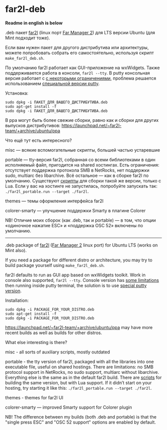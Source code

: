 # far2l-deb

**Readme in english is below**

.deb пакет [far2l](https://github.com/elfmz/far2l) (linux порт [Far Manager 2](http://www.farmanager.com/index.php?l=ru)) для LTS версии Ubuntu (для Mint подходит тоже).

Если вам нужен пакет для другого дистрибутива или архитектуры, можете попробовать собрать его самостоятельно, используя скрипт `make_far2l_deb.sh`.

По умолчанию far2l работает как GUI-приложение на wxWidgets. Также поддерживается работа в консоли, `far2l --tty`. В putty консольная версия работает с [с некоторыми ограничениями](https://github.com/elfmz/far2l/issues/472), проблема решается использованием [специальной версии putty](https://github.com/unxed/putty4far2l).

Установка:
```
sudo dpkg -i ПАКЕТ_ДЛЯ_ВАШЕГО_ДИСТРИБУТИВА.deb
sudo apt-get install -f
sudo dpkg -i ПАКЕТ_ДЛЯ_ВАШЕГО_ДИСТРИБУТИВА.deb
```

В ppa могут быть более свежие сборки, равно как и сборки для других выпусков дистрибутивов: https://launchpad.net/~far2l-team/+archive/ubuntu/ppa

Что ещё тут есть интересного?

misc — всякие вспомогательные скрипты, большей частью устаревшие

portable — tty-версия far2l, собранная со всеми библиотеками в один исполняемый файл, пригодится на shared хостингах. Есть ограничения: отсутствует поддержка протокола SMB в NetRocks, нет поддержки sudo, multiarc без libarchive. Всё остальное — как в сборке far2l по умолчанию. Существуют [скрипты](https://github.com/sorcodiv/far2lua-build) для сборки такой же версии, только с Lua. Если у вас на хостинге не запустилась, попробуйте запускать так: `./far2l_portable.run --target ./far2l`.

themes — темы оформления интерфейса far2l

colorer-smarty — улучшение поддержки Smarty в плагине Colorer

NB! Отличие моих сборок (как .deb, так и portable) — в том, что опции «одиночное нажатие ESC» и «поддержка OSC 52» включены по умолчанию.

---

.deb package of [far2l](https://github.com/elfmz/far2l) ([Far Manager 2](http://www.farmanager.com/index.php?l=en) linux port) for Ubuntu LTS (works on Mint also).

If you need a package for different distro or architecture, you may try to build package yourself using `make_far2l_deb.sh`.

far2l defaults to run as GUI app based on wxWidgets toolkit. Work in console also supported, `far2l --tty`. Console version has [some limitations](https://github.com/elfmz/far2l/issues/472) then running inside putty terminal, the solution is to use [special putty version](https://github.com/unxed/putty4far2l).

Installation:
```
sudo dpkg -i PACKAGE_FOR_YOUR_DISTRO.deb
sudo apt-get install -f
sudo dpkg -i PACKAGE_FOR_YOUR_DISTRO.deb
```

https://launchpad.net/~far2l-team/+archive/ubuntu/ppa may have more recent builds as well as builds for other distros.

What else interesting is there?

misc - all sorts of auxiliary scripts, mostly outdated

portable - the tty version of far2l, packaged with all the libraries into one executable file, useful on shared hostings. There are limitations: no SMB protocol support in NetRocks, no sudo support, multiarc without libarchive. Everything else is the same as in the default far2l build. There are [scripts](https://github.com/sorcodiv/far2lua-build) for building the same version, but with Lua support. If it didn’t start on your hosting, try starting it like this: `./far2l_portable.run --target ./far2l`.

themes - themes for far2l UI

colorer-smarty — improved Smarty support for Colorer plugin

NB! The difference between my builds (both .deb and portable) is that the "single press ESC" and "OSC 52 support" options are enabled by default.
